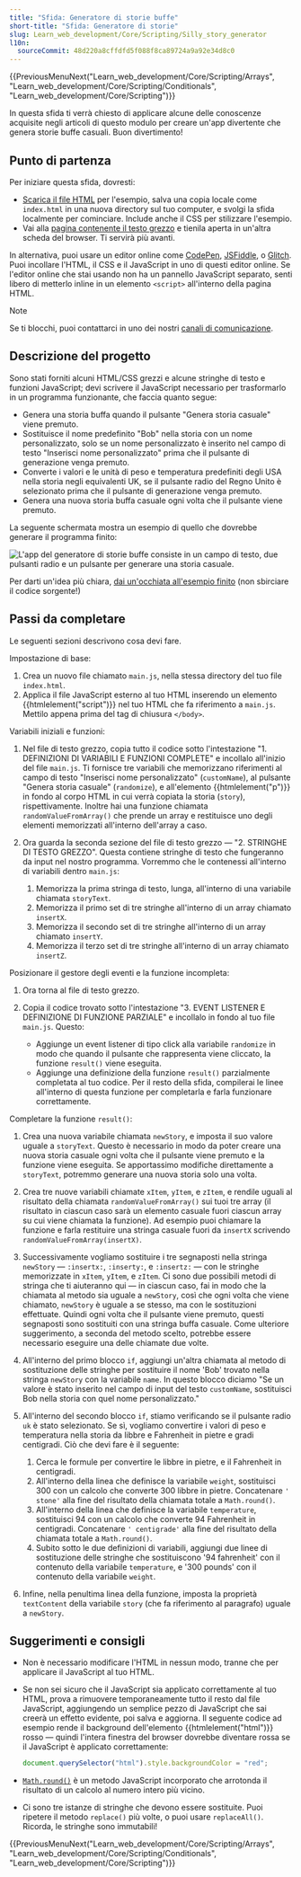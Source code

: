 ```yaml
---
title: "Sfida: Generatore di storie buffe"
short-title: "Sfida: Generatore di storie"
slug: Learn_web_development/Core/Scripting/Silly_story_generator
l10n:
  sourceCommit: 48d220a8cffdfd5f088f8ca89724a9a92e34d8c0
---
```


{{PreviousMenuNext("Learn_web_development/Core/Scripting/Arrays", "Learn_web_development/Core/Scripting/Conditionals", "Learn_web_development/Core/Scripting")}}

In questa sfida ti verrà chiesto di applicare alcune delle conoscenze acquisite negli articoli di questo modulo per creare un'app divertente che genera storie buffe casuali. Buon divertimento!

## Punto di partenza

Per iniziare questa sfida, dovresti:

- [Scarica il file HTML](https://github.com/mdn/learning-area/blob/main/javascript/introduction-to-js-1/assessment-start/index.html) per l'esempio, salva una copia locale come `index.html` in una nuova directory sul tuo computer, e svolgi la sfida localmente per cominciare. Include anche il CSS per stilizzare l'esempio.
- Vai alla [pagina contenente il testo grezzo](https://github.com/mdn/learning-area/blob/main/javascript/introduction-to-js-1/assessment-start/raw-text.txt) e tienila aperta in un'altra scheda del browser. Ti servirà più avanti.

In alternativa, puoi usare un editor online come [CodePen](https://codepen.io/), [JSFiddle](https://jsfiddle.net/), o [Glitch](https://glitch.com/). Puoi incollare l'HTML, il CSS e il JavaScript in uno di questi editor online. Se l'editor online che stai usando non ha un pannello JavaScript separato, senti libero di metterlo inline in un elemento `<script>` all'interno della pagina HTML.

> [!NOTE]
> Se ti blocchi, puoi contattarci in uno dei nostri [canali di comunicazione](/it/docs/MDN/Community/Communication_channels).

## Descrizione del progetto

Sono stati forniti alcuni HTML/CSS grezzi e alcune stringhe di testo e funzioni JavaScript; devi scrivere il JavaScript necessario per trasformarlo in un programma funzionante, che faccia quanto segue:

- Genera una storia buffa quando il pulsante "Genera storia casuale" viene premuto.
- Sostituisce il nome predefinito "Bob" nella storia con un nome personalizzato, solo se un nome personalizzato è inserito nel campo di testo "Inserisci nome personalizzato" prima che il pulsante di generazione venga premuto.
- Converte i valori e le unità di peso e temperatura predefiniti degli USA nella storia negli equivalenti UK, se il pulsante radio del Regno Unito è selezionato prima che il pulsante di generazione venga premuto.
- Genera una nuova storia buffa casuale ogni volta che il pulsante viene premuto.

La seguente schermata mostra un esempio di quello che dovrebbe generare il programma finito:

![L'app del generatore di storie buffe consiste in un campo di testo, due pulsanti radio e un pulsante per generare una storia casuale.](screen_shot_2018-09-19_at_10.01.38_am.png)

Per darti un'idea più chiara, [dai un'occhiata all'esempio finito](https://mdn.github.io/learning-area/javascript/introduction-to-js-1/assessment-finished/) (non sbirciare il codice sorgente!)

## Passi da completare

Le seguenti sezioni descrivono cosa devi fare.

Impostazione di base:

1. Crea un nuovo file chiamato `main.js`, nella stessa directory del tuo file `index.html`.
2. Applica il file JavaScript esterno al tuo HTML inserendo un elemento {{htmlelement("script")}} nel tuo HTML che fa riferimento a `main.js`. Mettilo appena prima del tag di chiusura `</body>`.

Variabili iniziali e funzioni:

1. Nel file di testo grezzo, copia tutto il codice sotto l'intestazione "1. DEFINIZIONI DI VARIABILI E FUNZIONI COMPLETE" e incollalo all'inizio del file `main.js`. Ti fornisce tre variabili che memorizzano riferimenti al campo di testo "Inserisci nome personalizzato" (`customName`), al pulsante "Genera storia casuale" (`randomize`), e all'elemento {{htmlelement("p")}} in fondo al corpo HTML in cui verrà copiata la storia (`story`), rispettivamente. Inoltre hai una funzione chiamata `randomValueFromArray()` che prende un array e restituisce uno degli elementi memorizzati all'interno dell'array a caso.
2. Ora guarda la seconda sezione del file di testo grezzo — "2. STRINGHE DI TESTO GREZZO". Questa contiene stringhe di testo che fungeranno da input nel nostro programma. Vorremmo che le contenessi all'interno di variabili dentro `main.js`:

   1. Memorizza la prima stringa di testo, lunga, all'interno di una variabile chiamata `storyText`.
   2. Memorizza il primo set di tre stringhe all'interno di un array chiamato `insertX`.
   3. Memorizza il secondo set di tre stringhe all'interno di un array chiamato `insertY`.
   4. Memorizza il terzo set di tre stringhe all'interno di un array chiamato `insertZ`.

Posizionare il gestore degli eventi e la funzione incompleta:

1. Ora torna al file di testo grezzo.
2. Copia il codice trovato sotto l'intestazione "3. EVENT LISTENER E DEFINIZIONE DI FUNZIONE PARZIALE" e incollalo in fondo al tuo file `main.js`. Questo:

   - Aggiunge un event listener di tipo click alla variabile `randomize` in modo che quando il pulsante che rappresenta viene cliccato, la funzione `result()` viene eseguita.
   - Aggiunge una definizione della funzione `result()` parzialmente completata al tuo codice. Per il resto della sfida, compilerai le linee all'interno di questa funzione per completarla e farla funzionare correttamente.

Completare la funzione `result()`:

1. Crea una nuova variabile chiamata `newStory`, e imposta il suo valore uguale a `storyText`. Questo è necessario in modo da poter creare una nuova storia casuale ogni volta che il pulsante viene premuto e la funzione viene eseguita. Se apportassimo modifiche direttamente a `storyText`, potremmo generare una nuova storia solo una volta.
2. Crea tre nuove variabili chiamate `xItem`, `yItem`, e `zItem`, e rendile uguali al risultato della chiamata `randomValueFromArray()` sui tuoi tre array (il risultato in ciascun caso sarà un elemento casuale fuori ciascun array su cui viene chiamata la funzione). Ad esempio puoi chiamare la funzione e farla restituire una stringa casuale fuori da `insertX` scrivendo `randomValueFromArray(insertX)`.
3. Successivamente vogliamo sostituire i tre segnaposti nella stringa `newStory` — `:insertx:`, `:inserty:`, e `:insertz:` — con le stringhe memorizzate in `xItem`, `yItem`, e `zItem`. Ci sono due possibili metodi di stringa che ti aiuteranno qui — in ciascun caso, fai in modo che la chiamata al metodo sia uguale a `newStory`, così che ogni volta che viene chiamato, `newStory` è uguale a se stesso, ma con le sostituzioni effettuate. Quindi ogni volta che il pulsante viene premuto, questi segnaposti sono sostituiti con una stringa buffa casuale. Come ulteriore suggerimento, a seconda del metodo scelto, potrebbe essere necessario eseguire una delle chiamate due volte.
4. All'interno del primo blocco `if`, aggiungi un'altra chiamata al metodo di sostituzione delle stringhe per sostituire il nome 'Bob' trovato nella stringa `newStory` con la variabile `name`. In questo blocco diciamo "Se un valore è stato inserito nel campo di input del testo `customName`, sostituisci Bob nella storia con quel nome personalizzato."
5. All'interno del secondo blocco `if`, stiamo verificando se il pulsante radio `uk` è stato selezionato. Se sì, vogliamo convertire i valori di peso e temperatura nella storia da libbre e Fahrenheit in pietre e gradi centigradi. Ciò che devi fare è il seguente:

   1. Cerca le formule per convertire le libbre in pietre, e il Fahrenheit in centigradi.
   2. All'interno della linea che definisce la variabile `weight`, sostituisci 300 con un calcolo che converte 300 libbre in pietre. Concatenare `' stone'` alla fine del risultato della chiamata totale a `Math.round()`.
   3. All'interno della linea che definisce la variabile `temperature`, sostituisci 94 con un calcolo che converte 94 Fahrenheit in centigradi. Concatenare `' centigrade'` alla fine del risultato della chiamata totale a `Math.round()`.
   4. Subito sotto le due definizioni di variabili, aggiungi due linee di sostituzione delle stringhe che sostituiscono '94 fahrenheit' con il contenuto della variabile `temperature`, e '300 pounds' con il contenuto della variabile `weight`.

6. Infine, nella penultima linea della funzione, imposta la proprietà `textContent` della variabile `story` (che fa riferimento al paragrafo) uguale a `newStory`.

## Suggerimenti e consigli

- Non è necessario modificare l'HTML in nessun modo, tranne che per applicare il JavaScript al tuo HTML.
- Se non sei sicuro che il JavaScript sia applicato correttamente al tuo HTML, prova a rimuovere temporaneamente tutto il resto dal file JavaScript, aggiungendo un semplice pezzo di JavaScript che sai creerà un effetto evidente, poi salva e aggiorna. Il seguente codice ad esempio rende il background dell'elemento {{htmlelement("html")}} rosso — quindi l'intera finestra del browser dovrebbe diventare rossa se il JavaScript è applicato correttamente:

  ```js
  document.querySelector("html").style.backgroundColor = "red";
  ```

- [`Math.round()`](/it/docs/Web/JavaScript/Reference/Global_Objects/Math/round) è un metodo JavaScript incorporato che arrotonda il risultato di un calcolo al numero intero più vicino.
- Ci sono tre istanze di stringhe che devono essere sostituite. Puoi ripetere il metodo `replace()` più volte, o puoi usare `replaceAll()`. Ricorda, le stringhe sono immutabili!

{{PreviousMenuNext("Learn_web_development/Core/Scripting/Arrays", "Learn_web_development/Core/Scripting/Conditionals", "Learn_web_development/Core/Scripting")}}

